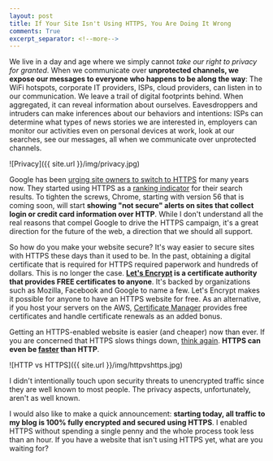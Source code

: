 ```yaml
---
layout: post
title: If Your Site Isn't Using HTTPS, You Are Doing It Wrong
comments: True
excerpt_separator: <!--more-->
---
```


We live in a day and age where we simply cannot *take our right to privacy for granted*. When we communicate over **unprotected channels, we expose our messages to everyone who happens to be along the way**: The WiFi hotspots, corporate IT providers, ISPs, cloud providers, can listen in to our communication. We leave a trail of digital footprints behind. When aggregated, it can reveal information about ourselves. Eavesdroppers and intruders can make inferences about our behaviors and intentions: ISPs can determine what types of news stories we are interested in, employers can monitor our activities even on personal devices at work, look at our searches, see our messages, all when we communicate over unprotected channels.

![Privacy]({{ site.url }}/img/privacy.jpg)

<!--more-->

Google has been [urging site owners to switch to HTTPS](https://developers.google.com/web/fundamentals/security/encrypt-in-transit/why-https) for many years now. They started using HTTPS as a [ranking indicator](https://webmasters.googleblog.com/2014/08/https-as-ranking-signal.html) for their search results. To tighten the screws, Chrome, starting with version 56 that is coming soon, will start **showing "not secure" alerts on sites that collect login or credit card information over HTTP**. While I don't understand all the real reasons that compel Google to drive the HTTPS campaign, it's a great direction for the future of the web, a direction that we should all support.

So how do you make your website secure? It's way easier to secure sites with HTTPS these days than it used to be. In the past, obtaining a digital certificate that is required for HTTPS required paperwork and hundreds of dollars. This is no longer the case. **[Let's Encrypt](https://letsencrypt.org/) is a certificate authority that provides FREE certificates to anyone**. It's backed by organizations such as Mozilla, Facebook and Google to name a few. Let's Encrypt makes it possible for anyone to have an HTTPS website for free. As an alternative, if you host your servers on the AWS, [Certificate Manager](https://aws.amazon.com/blogs/aws/new-aws-certificate-manager-deploy-ssltls-based-apps-on-aws/) provides free certificates and handle certificate renewals as an added bonus.

Getting an HTTPS-enabled website is easier (and cheaper) now than ever. If you are concerned that HTTPS slows things down, [think again](https://istlsfastyet.com/). **HTTPS can even be [faster](https://www.troyhunt.com/i-wanna-go-fast-https-massive-speed-advantage/) than HTTP**.

![HTTP vs HTTPS]({{ site.url }}/img/httpvshttps.jpg)

I didn't intentionally touch upon security threats to unencrypted traffic since they are well known to most people. The privacy aspects, unfortunately, aren't as well known.

I would also like to make a quick announcement: **starting today, all traffic to my blog is 100% fully encrypted and secured using HTTPS**. I enabled HTTPS without spending a single penny and the whole process took less than an hour. If you have a website that isn't using HTTPS yet, what are you waiting for?
